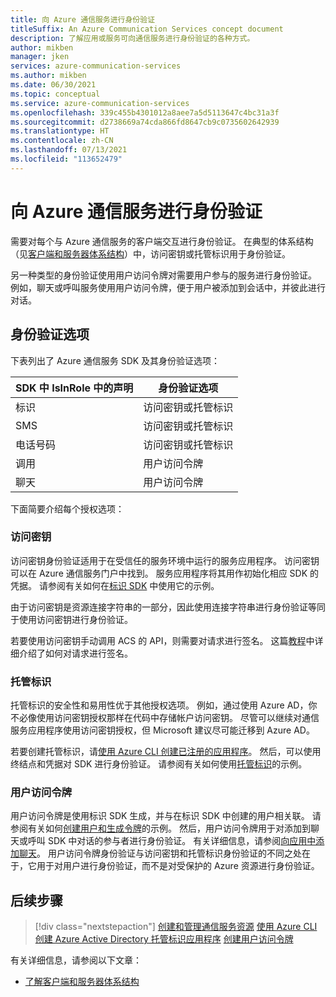 ```yaml
---
title: 向 Azure 通信服务进行身份验证
titleSuffix: An Azure Communication Services concept document
description: 了解应用或服务可向通信服务进行身份验证的各种方式。
author: mikben
manager: jken
services: azure-communication-services
ms.author: mikben
ms.date: 06/30/2021
ms.topic: conceptual
ms.service: azure-communication-services
ms.openlocfilehash: 339c455b4301012a8aee7a5d5113647c4bc31a3f
ms.sourcegitcommit: d2738669a74cda866fd8647cb9c0735602642939
ms.translationtype: HT
ms.contentlocale: zh-CN
ms.lasthandoff: 07/13/2021
ms.locfileid: "113652479"
---
```

# <a name="authenticate-to-azure-communication-services"></a>向 Azure 通信服务进行身份验证

需要对每个与 Azure 通信服务的客户端交互进行身份验证。 在典型的体系结构（见[客户端和服务器体系结构](./client-and-server-architecture.md)）中，访问密钥或托管标识用于身份验证。

另一种类型的身份验证使用用户访问令牌对需要用户参与的服务进行身份验证。 例如，聊天或呼叫服务使用用户访问令牌，便于用户被添加到会话中，并彼此进行对话。

## <a name="authentication-options"></a>身份验证选项

下表列出了 Azure 通信服务 SDK 及其身份验证选项：

| SDK 中 IsInRole 中的声明    | 身份验证选项                               |
| ----------------- | ----------------------------------------------------|
| 标识          | 访问密钥或托管标识                      |
| SMS               | 访问密钥或托管标识                      |
| 电话号码     | 访问密钥或托管标识                      |
| 调用           | 用户访问令牌                                   |
| 聊天              | 用户访问令牌                                   |

下面简要介绍每个授权选项：

### <a name="access-key"></a>访问密钥

访问密钥身份验证适用于在受信任的服务环境中运行的服务应用程序。 访问密钥可以在 Azure 通信服务门户中找到。 服务应用程序将其用作初始化相应 SDK 的凭据。 请参阅有关如何在[标识 SDK](../quickstarts/access-tokens.md) 中使用它的示例。 

由于访问密钥是资源连接字符串的一部分，因此使用连接字符串进行身份验证等同于使用访问密钥进行身份验证。

若要使用访问密钥手动调用 ACS 的 API，则需要对请求进行签名。 这篇[教程](../tutorials/hmac-header-tutorial.md)中详细介绍了如何对请求进行签名。

### <a name="managed-identity"></a>托管标识

托管标识的安全性和易用性优于其他授权选项。 例如，通过使用 Azure AD，你不必像使用访问密钥授权那样在代码中存储帐户访问密钥。 尽管可以继续对通信服务应用程序使用访问密钥授权，但 Microsoft 建议尽可能迁移到 Azure AD。 

若要创建托管标识，请[使用 Azure CLI 创建已注册的应用程序](../quickstarts/identity/service-principal-from-cli.md)。 然后，可以使用终结点和凭据对 SDK 进行身份验证。 请参阅有关如何使用[托管标识](../quickstarts/identity/service-principal.md)的示例。

### <a name="user-access-tokens"></a>用户访问令牌

用户访问令牌是使用标识 SDK 生成，并与在标识 SDK 中创建的用户相关联。 请参阅有关如何[创建用户和生成令牌](../quickstarts/access-tokens.md)的示例。 然后，用户访问令牌用于对添加到聊天或呼叫 SDK 中对话的参与者进行身份验证。 有关详细信息，请参阅[向应用中添加聊天](../quickstarts/chat/get-started.md)。 用户访问令牌身份验证与访问密钥和托管标识身份验证的不同之处在于，它用于对用户进行身份验证，而不是对受保护的 Azure 资源进行身份验证。

## <a name="next-steps"></a>后续步骤

> [!div class="nextstepaction"]
> [创建和管理通信服务资源](../quickstarts/create-communication-resource.md)
> [使用 Azure CLI 创建 Azure Active Directory 托管标识应用程序](../quickstarts/identity/service-principal-from-cli.md)
> [创建用户访问令牌](../quickstarts/access-tokens.md)

有关详细信息，请参阅以下文章：
- [了解客户端和服务器体系结构](../concepts/client-and-server-architecture.md)
